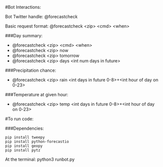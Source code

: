 
#Bot Interactions:

Bot Twitter handle: @forecastcheck

Basic request format: @forecastcheck \<zip\> \<cmd\> \<when\>


###Day summary:
- @forecastcheck \<zip\> \<cmd\> \<when\>
- @forecastcheck \<zip\> now
- @forecastcheck \<zip\> tomorrow
- @forecastcheck \<zip\> days \<int num days in future\>



###Precipitation chance:
- @forecastcheck \<zip\> rain \<int days in future 0-8\>+\<int hour of day on 0-23\>

###Temperature at given hour:
- @forecastcheck \<zip\> temp \<int days in future 0-8\>+\<int hour of day on 0-23\>



#To run code:

###Dependencies:
```
pip install tweepy
pip install python-forecastio
pip install geopy
pip install pytz
```

At the terminal: python3 runbot.py
